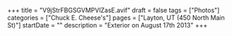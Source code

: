 +++
title = "V9jStrFBGSGVMPVlZasE.avif"
draft = false
tags = ["Photos"]
categories = ["Chuck E. Cheese's"]
pages = ["Layton, UT (450 North Main St)"]
startDate = ""
description = "Exterior on August 17th 2013"
+++
